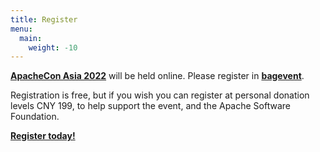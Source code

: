 ```yaml
---
title: Register
menu:
  main:
    weight: -10
---
```


**[ApacheCon Asia 2022](https://apachecon.com/acasia2022)** will be held online. Please register in **[bagevent](https://www.bagevent.com/event/apachecon-asia-2022)**.

Registration is free, but if you wish you can register at personal donation levels CNY 199, to help support the event, and the Apache Software Foundation.

**[Register today!](https://www.bagevent.com/event/apachecon-asia-2022)**
